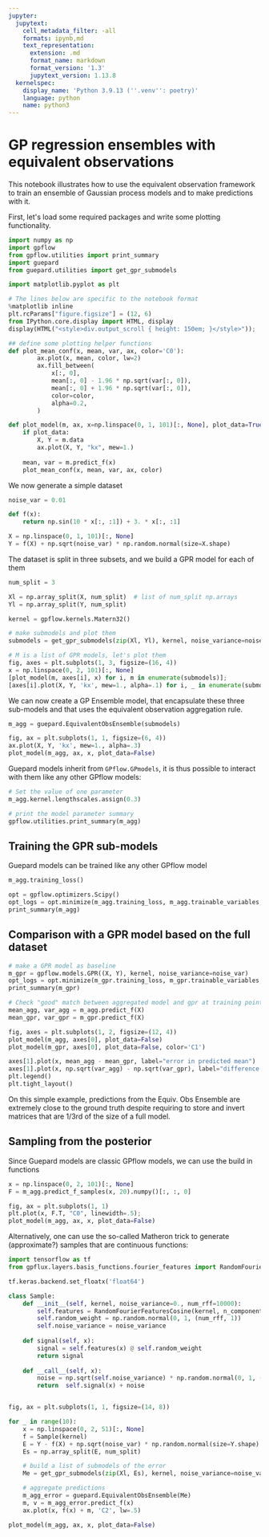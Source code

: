 ```yaml
---
jupyter:
  jupytext:
    cell_metadata_filter: -all
    formats: ipynb,md
    text_representation:
      extension: .md
      format_name: markdown
      format_version: '1.3'
      jupytext_version: 1.13.8
  kernelspec:
    display_name: 'Python 3.9.13 (''.venv'': poetry)'
    language: python
    name: python3
---
```


# GP regression ensembles with equivalent observations

This notebook illustrates how to use the equivalent observation framework to train an ensemble of Gaussian process models and to make predictions with it.

First, let's load some required packages and write some plotting functionality.

```python
import numpy as np
import gpflow
from gpflow.utilities import print_summary
import guepard
from guepard.utilities import get_gpr_submodels

import matplotlib.pyplot as plt

# The lines below are specific to the notebook format
%matplotlib inline
plt.rcParams["figure.figsize"] = (12, 6)
from IPython.core.display import HTML, display
display(HTML("<style>div.output_scroll { height: 150em; }</style>"));

## define some plotting helper functions
def plot_mean_conf(x, mean, var, ax, color='C0'):
        ax.plot(x, mean, color, lw=2)
        ax.fill_between(
            x[:, 0],
            mean[:, 0] - 1.96 * np.sqrt(var[:, 0]),
            mean[:, 0] + 1.96 * np.sqrt(var[:, 0]),
            color=color,
            alpha=0.2,
        )

def plot_model(m, ax, x=np.linspace(0, 1, 101)[:, None], plot_data=True, color='C0'):
    if plot_data:
        X, Y = m.data
        ax.plot(X, Y, "kx", mew=1.)
    
    mean, var = m.predict_f(x)
    plot_mean_conf(x, mean, var, ax, color)
```

We now generate a simple dataset

```python
noise_var = 0.01

def f(x):
    return np.sin(10 * x[:, :1]) + 3. * x[:, :1]

X = np.linspace(0, 1, 101)[:, None]
Y = f(X) + np.sqrt(noise_var) * np.random.normal(size=X.shape)
```

The dataset is split in three subsets, and we build a GPR model for each of them

```python
num_split = 3

Xl = np.array_split(X, num_split)  # list of num_split np.arrays
Yl = np.array_split(Y, num_split)  

kernel = gpflow.kernels.Matern32()

# make submodels and plot them
submodels = get_gpr_submodels(zip(Xl, Yl), kernel, noise_variance=noise_var) # list of num_split GPR models

# M is a list of GPR models, let's plot them
fig, axes = plt.subplots(1, 3, figsize=(16, 4))
x = np.linspace(0, 2, 101)[:, None]
[plot_model(m, axes[i], x) for i, m in enumerate(submodels)];
[axes[i].plot(X, Y, 'kx', mew=1., alpha=.1) for i, _ in enumerate(submodels)];
```

We can now create a GP Ensemble model, that encapsulate these three sub-models and that uses the equivalent observation aggregation rule.

```python
m_agg = guepard.EquivalentObsEnsemble(submodels)

fig, ax = plt.subplots(1, 1, figsize=(6, 4))
ax.plot(X, Y, 'kx', mew=1., alpha=.3)
plot_model(m_agg, ax, x, plot_data=False)
```

Guepard models inherit from `GPflow.GPmodels`, it is thus possible to interact with them like any other GPflow models:

```python
# Set the value of one parameter
m_agg.kernel.lengthscales.assign(0.3)

# print the model parameter summary
gpflow.utilities.print_summary(m_agg)
```

## Training the GPR sub-models

Guepard models can be trained like any other GPflow model

```python
m_agg.training_loss()
```

```python
opt = gpflow.optimizers.Scipy()
opt_logs = opt.minimize(m_agg.training_loss, m_agg.trainable_variables, options=dict(maxiter=100))
print_summary(m_agg)
```

## Comparison with a GPR model based on the full dataset

```python
# make a GPR model as baseline
m_gpr = gpflow.models.GPR((X, Y), kernel, noise_variance=noise_var)
opt_logs = opt.minimize(m_gpr.training_loss, m_gpr.trainable_variables, options=dict(maxiter=100))
print_summary(m_gpr)

# Check "good" match between aggregated model and gpr at training points
mean_agg, var_agg = m_agg.predict_f(X)
mean_gpr, var_gpr = m_gpr.predict_f(X)
```

```python
fig, axes = plt.subplots(1, 2, figsize=(12, 4))
plot_model(m_agg, axes[0], plot_data=False)
plot_model(m_gpr, axes[0], plot_data=False, color='C1')

axes[1].plot(x, mean_agg - mean_gpr, label="error in predicted mean")
axes[1].plot(x, np.sqrt(var_agg) - np.sqrt(var_gpr), label="difference in predicted standard deviation")
plt.legend()
plt.tight_layout()
```

On this simple example, predictions from the Equiv. Obs Ensemble are extremely close to the ground truth despite requiring to store and invert matrices that are 1/3rd of the size of a full model.  


## Sampling from the posterior

Since Guepard models are classic GPflow models, we can use the build in functions

```python
x = np.linspace(0, 2, 101)[:, None]
F = m_agg.predict_f_samples(x, 20).numpy()[:, :, 0]

fig, ax = plt.subplots(1, 1)
plt.plot(x, F.T, "C0", linewidth=.5);
plot_model(m_agg, ax, x, plot_data=False)
```



Alternatively, one can use the so-called Matheron trick to generate (approximate?) samples that are continuous functions:

```python
import tensorflow as tf
from gpflux.layers.basis_functions.fourier_features import RandomFourierFeaturesCosine

tf.keras.backend.set_floatx('float64')

class Sample:
    def __init__(self, kernel, noise_variance=0., num_rff=10000):
        self.features = RandomFourierFeaturesCosine(kernel, n_components=num_rff)
        self.random_weight = np.random.normal(0, 1, (num_rff, 1))
        self.noise_variance = noise_variance
        
    def signal(self, x):
        signal = self.features(x) @ self.random_weight
        return signal
    
    def __call__(self, x):
        noise = np.sqrt(self.noise_variance) * np.random.normal(0, 1, (x.shape[0], 1))
        return  self.signal(x) + noise


fig, ax = plt.subplots(1, 1, figsize=(14, 8))

for _ in range(10):
    x = np.linspace(0, 2, 51)[:, None]
    f = Sample(kernel)
    E = Y - f(X) + np.sqrt(noise_var) * np.random.normal(size=Y.shape)
    Es = np.array_split(E, num_split)

    # build a list of submodels of the error
    Me = get_gpr_submodels(zip(Xl, Es), kernel, noise_variance=noise_var)

    # aggregate predictions
    m_agg_error = guepard.EquivalentObsEnsemble(Me)
    m, v = m_agg_error.predict_f(x)
    ax.plot(x, f(x) + m, 'C2', lw=.5)

plot_model(m_agg, ax, x, plot_data=False)
```

